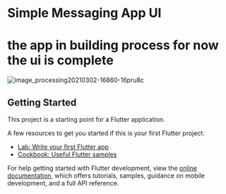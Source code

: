 # Simple Messaging App UI 

# the app in building process for now the ui is complete 
![image_processing20210302-16860-16pru8c](https://user-images.githubusercontent.com/57178026/214460084-5350922a-f0a2-4b5b-bb76-0a5d20036954.png)



## Getting Started

This project is a starting point for a Flutter application.

A few resources to get you started if this is your first Flutter project:

- [Lab: Write your first Flutter app](https://docs.flutter.dev/get-started/codelab)
- [Cookbook: Useful Flutter samples](https://docs.flutter.dev/cookbook)

For help getting started with Flutter development, view the
[online documentation](https://docs.flutter.dev/), which offers tutorials,
samples, guidance on mobile development, and a full API reference.
